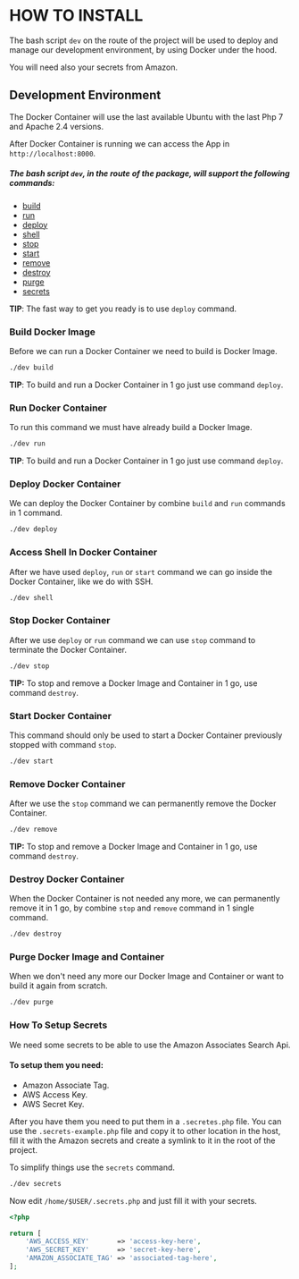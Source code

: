 # HOW TO INSTALL

The bash script `dev` on the route of the project will be used to deploy and manage our development environment, by
using Docker under the hood.

You will need also your secrets from Amazon.


## Development Environment

The Docker Container will use the last available Ubuntu with the last Php 7 and Apache 2.4 versions.

After Docker Container is running we can access the App in `http://localhost:8000`.

##### The bash script `dev`, in the route of the package, will support the following commands:

* [build](#build-docker-image)
* [run](#run-docker-container)
* [deploy](#deploy-docker-container)
* [shell](#access-shell-in-docker-container)
* [stop](#stop-docker-container)
* [start](#start-docker-container)
* [remove](#remove-docker-container)
* [destroy](#destroy-docker-container)
* [purge](#purge-docker-image-and-container)
* [secrets](#how-to-setup-secrets)

**TIP**: The fast way to get you ready is to use `deploy` command.


### Build Docker Image

Before we can run a Docker Container we need to build is Docker Image.

```bash
./dev build
```

**TIP**: To build and run a Docker Container in 1 go just use command `deploy`.

### Run Docker Container

To run this command we must have already build a Docker Image.

```bash
./dev run
```

**TIP**: To build and run a Docker Container in 1 go just use command `deploy`.


### Deploy Docker Container

We can deploy the Docker Container by combine `build` and `run` commands in 1 command.

```bash
./dev deploy
```

### Access Shell In Docker Container

After we have used `deploy`, `run` or `start` command we can go inside the Docker Container, like we do with SSH.

```bash
./dev shell
```

### Stop Docker Container

After we use `deploy` or `run` command we can use `stop` command to terminate the Docker Container.

```bash
./dev stop
```

**TIP:** To stop and remove a Docker Image and Container in 1 go, use command `destroy`.


### Start Docker Container

This command should only be used to start a Docker Container previously stopped with command `stop`.

```bash
./dev start
```

### Remove Docker Container

After we use the `stop` command we can permanently remove the Docker Container.

```bash
./dev remove
```

**TIP:** To stop and remove a Docker Image and Container in 1 go, use command `destroy`.


### Destroy Docker Container

When the Docker Container is not needed any more, we can permanently remove it in 1 go, by combine `stop` and `remove` command in 1 single command.

```bash
./dev destroy
```

### Purge Docker Image and Container

When we don't need any more our Docker Image and Container or want to build it again from scratch.

```bash
./dev purge
```


### How To Setup Secrets

We need some secrets to be able to use the Amazon Associates Search Api.

#### To setup them you need:

* Amazon Associate Tag.
* AWS Access Key.
* AWS Secret Key.

After you have them you need to put them in a `.secretes.php` file. You can use the `.secrets-example.php` file and copy it to other location in the host, fill it with the Amazon secrets and create a symlink to it in the root of the project.

To simplify things use the `secrets` command.

```bash
./dev secrets
```

Now edit `/home/$USER/.secrets.php` and just fill it with your secrets.

```php
<?php

return [
    'AWS_ACCESS_KEY'       => 'access-key-here',
    'AWS_SECRET_KEY'       => 'secret-key-here',
    'AMAZON_ASSOCIATE_TAG' => 'associated-tag-here',
];
```
